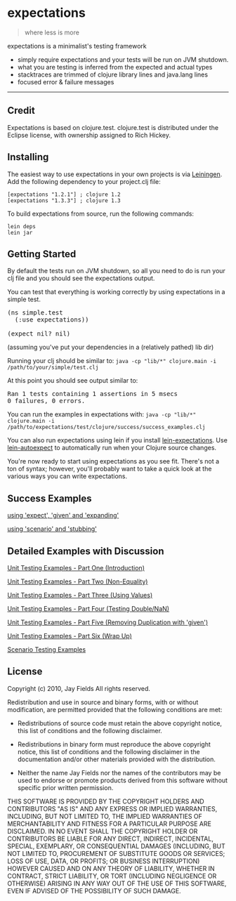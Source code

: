# expectations

> where less is more

expectations is a minimalist's testing framework

 *  simply require expectations and your tests will be run on JVM shutdown.
 *  what you are testing is inferred from the expected and actual types
 *  stacktraces are trimmed of clojure library lines and java.lang lines
 *  focused error & failure messages

----------

## Credit

Expectations is based on clojure.test. clojure.test is distributed under the Eclipse license, with
ownership assigned to Rich Hickey.

## Installing


The easiest way to use expectations in your own projects is via
[Leiningen](http://github.com/technomancy/leiningen). Add the
following dependency to your project.clj file:

    [expectations "1.2.1"] ; clojure 1.2
    [expectations "1.3.3"] ; clojure 1.3

To build expectations from source, run the following commands:

    lein deps
    lein jar

## Getting Started

By default the tests run on JVM shutdown, so all you need to do is run your clj file and you should see the expectations output. 

You can test that everything is working correctly by using
expectations in a simple test.

<pre>(ns simple.test
  (:use expectations))

(expect nil? nil)</pre>

(assuming you've put your dependencies in a (relatively pathed) lib dir)

Running your clj should be similar to:
`java -cp "lib/*" clojure.main -i /path/to/your/simple/test.clj`

At this point you should see output similar to:

<pre>Ran 1 tests containing 1 assertions in 5 msecs
0 failures, 0 errors.</pre>

You can run the examples in expectations with:
`java -cp "lib/*" clojure.main -i /path/to/expectations/test/clojure/success/success_examples.clj`

You can also run expectations using lein if you install [lein-expectations](https://github.com/gar3thjon3s/lein-expectations).
Use [lein-autoexpect](https://github.com/jakemcc/lein-autoexpect) to automatically
run when your Clojure source changes.

You're now ready to start using expectations as you see fit. There's
not a ton of syntax; however, you'll probably want to take a quick
look at the various ways you can write expectations.

## Success Examples

[using 'expect', 'given' and 'expanding'](http://github.com/jaycfields/expectations/blob/master/test/clojure/success/success_examples.clj)

[using 'scenario' and 'stubbing'](http://github.com/jaycfields/expectations/blob/master/test/clojure/success/scenario_success_examples.clj)

## Detailed Examples with Discussion

[Unit Testing Examples - Part One (Introduction)](http://blog.jayfields.com/2011/11/clojure-expectations-introduction.html)

[Unit Testing Examples - Part Two (Non-Equality)](http://blog.jayfields.com/2011/11/clojure-non-equality-expectations.html)

[Unit Testing Examples - Part Three (Using Values)](http://blog.jayfields.com/2011/11/clojure-expectations-with-values-in.html)

[Unit Testing Examples - Part Four (Testing Double/NaN)](http://blog.jayfields.com/2011/11/clojure-expectations-and-doublenan.html)

[Unit Testing Examples - Part Five (Removing Duplication with 'given')](http://blog.jayfields.com/2011/11/clojure-expectations-removing.html)

[Unit Testing Examples - Part Six (Wrap Up)](http://blog.jayfields.com/2011/11/clojure-expectations-unit-testing-wrap.html)

[Scenario Testing Examples](http://blog.jayfields.com/2011/11/clojure-expectations-scenarios.html)

## License

Copyright (c) 2010, Jay Fields
All rights reserved.

Redistribution and use in source and binary forms, with or without modification, are permitted provided that the following conditions are met:

* Redistributions of source code must retain the above copyright notice, this list of conditions and the following disclaimer.

* Redistributions in binary form must reproduce the above copyright notice, this list of conditions and the following disclaimer in the documentation and/or other materials provided with the distribution.

* Neither the name Jay Fields nor the names of the contributors may be used to endorse or promote products derived from this software without specific prior written permission.

THIS SOFTWARE IS PROVIDED BY THE COPYRIGHT HOLDERS AND CONTRIBUTORS "AS IS" AND ANY EXPRESS OR IMPLIED WARRANTIES, INCLUDING, BUT NOT LIMITED TO, THE IMPLIED WARRANTIES OF MERCHANTABILITY AND FITNESS FOR A PARTICULAR PURPOSE ARE DISCLAIMED. IN NO EVENT SHALL THE COPYRIGHT HOLDER OR CONTRIBUTORS BE LIABLE FOR ANY DIRECT, INDIRECT, INCIDENTAL, SPECIAL, EXEMPLARY, OR CONSEQUENTIAL DAMAGES (INCLUDING, BUT NOT LIMITED TO, PROCUREMENT OF SUBSTITUTE GOODS OR SERVICES; LOSS OF USE, DATA, OR PROFITS; OR BUSINESS INTERRUPTION) HOWEVER CAUSED AND ON ANY THEORY OF LIABILITY, WHETHER IN CONTRACT, STRICT LIABILITY, OR TORT (INCLUDING NEGLIGENCE OR OTHERWISE) ARISING IN ANY WAY OUT OF THE USE OF THIS SOFTWARE, EVEN IF ADVISED OF THE POSSIBILITY OF SUCH DAMAGE.
